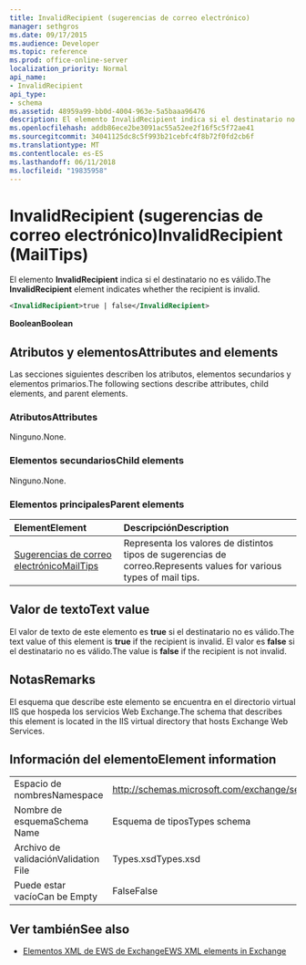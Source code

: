 ```yaml
---
title: InvalidRecipient (sugerencias de correo electrónico)
manager: sethgros
ms.date: 09/17/2015
ms.audience: Developer
ms.topic: reference
ms.prod: office-online-server
localization_priority: Normal
api_name:
- InvalidRecipient
api_type:
- schema
ms.assetid: 48959a99-bb0d-4004-963e-5a5baaa96476
description: El elemento InvalidRecipient indica si el destinatario no es válido.
ms.openlocfilehash: addb86ece2be3091ac55a52ee2f16f5c5f72ae41
ms.sourcegitcommit: 34041125dc8c5f993b21cebfc4f8b72f0fd2cb6f
ms.translationtype: MT
ms.contentlocale: es-ES
ms.lasthandoff: 06/11/2018
ms.locfileid: "19835958"
---
```

# <a name="invalidrecipient-mailtips"></a><span data-ttu-id="6361a-103">InvalidRecipient (sugerencias de correo electrónico)</span><span class="sxs-lookup"><span data-stu-id="6361a-103">InvalidRecipient (MailTips)</span></span>

<span data-ttu-id="6361a-104">El elemento **InvalidRecipient** indica si el destinatario no es válido.</span><span class="sxs-lookup"><span data-stu-id="6361a-104">The **InvalidRecipient** element indicates whether the recipient is invalid.</span></span> 
  
```XML
<InvalidRecipient>true | false</InvalidRecipient>
```

 <span data-ttu-id="6361a-105">**Boolean**</span><span class="sxs-lookup"><span data-stu-id="6361a-105">**Boolean**</span></span>
## <a name="attributes-and-elements"></a><span data-ttu-id="6361a-106">Atributos y elementos</span><span class="sxs-lookup"><span data-stu-id="6361a-106">Attributes and elements</span></span>

<span data-ttu-id="6361a-107">Las secciones siguientes describen los atributos, elementos secundarios y elementos primarios.</span><span class="sxs-lookup"><span data-stu-id="6361a-107">The following sections describe attributes, child elements, and parent elements.</span></span>
  
### <a name="attributes"></a><span data-ttu-id="6361a-108">Atributos</span><span class="sxs-lookup"><span data-stu-id="6361a-108">Attributes</span></span>

<span data-ttu-id="6361a-109">Ninguno.</span><span class="sxs-lookup"><span data-stu-id="6361a-109">None.</span></span>
  
### <a name="child-elements"></a><span data-ttu-id="6361a-110">Elementos secundarios</span><span class="sxs-lookup"><span data-stu-id="6361a-110">Child elements</span></span>

<span data-ttu-id="6361a-111">Ninguno.</span><span class="sxs-lookup"><span data-stu-id="6361a-111">None.</span></span>
  
### <a name="parent-elements"></a><span data-ttu-id="6361a-112">Elementos principales</span><span class="sxs-lookup"><span data-stu-id="6361a-112">Parent elements</span></span>

|<span data-ttu-id="6361a-113">**Element**</span><span class="sxs-lookup"><span data-stu-id="6361a-113">**Element**</span></span>|<span data-ttu-id="6361a-114">**Descripción**</span><span class="sxs-lookup"><span data-stu-id="6361a-114">**Description**</span></span>|
|:-----|:-----|
|[<span data-ttu-id="6361a-115">Sugerencias de correo electrónico</span><span class="sxs-lookup"><span data-stu-id="6361a-115">MailTips</span></span>](mailtips.md) <br/> |<span data-ttu-id="6361a-116">Representa los valores de distintos tipos de sugerencias de correo.</span><span class="sxs-lookup"><span data-stu-id="6361a-116">Represents values for various types of mail tips.</span></span>  <br/> |
   
## <a name="text-value"></a><span data-ttu-id="6361a-117">Valor de texto</span><span class="sxs-lookup"><span data-stu-id="6361a-117">Text value</span></span>

<span data-ttu-id="6361a-118">El valor de texto de este elemento es **true** si el destinatario no es válido.</span><span class="sxs-lookup"><span data-stu-id="6361a-118">The text value of this element is **true** if the recipient is invalid.</span></span> <span data-ttu-id="6361a-119">El valor es **false** si el destinatario no es válido.</span><span class="sxs-lookup"><span data-stu-id="6361a-119">The value is **false** if the recipient is not invalid.</span></span> 
  
## <a name="remarks"></a><span data-ttu-id="6361a-120">Notas</span><span class="sxs-lookup"><span data-stu-id="6361a-120">Remarks</span></span>

<span data-ttu-id="6361a-121">El esquema que describe este elemento se encuentra en el directorio virtual IIS que hospeda los servicios Web Exchange.</span><span class="sxs-lookup"><span data-stu-id="6361a-121">The schema that describes this element is located in the IIS virtual directory that hosts Exchange Web Services.</span></span>
  
## <a name="element-information"></a><span data-ttu-id="6361a-122">Información del elemento</span><span class="sxs-lookup"><span data-stu-id="6361a-122">Element information</span></span>

|||
|:-----|:-----|
|<span data-ttu-id="6361a-123">Espacio de nombres</span><span class="sxs-lookup"><span data-stu-id="6361a-123">Namespace</span></span>  <br/> |http://schemas.microsoft.com/exchange/services/2006/types  <br/> |
|<span data-ttu-id="6361a-124">Nombre de esquema</span><span class="sxs-lookup"><span data-stu-id="6361a-124">Schema Name</span></span>  <br/> |<span data-ttu-id="6361a-125">Esquema de tipos</span><span class="sxs-lookup"><span data-stu-id="6361a-125">Types schema</span></span>  <br/> |
|<span data-ttu-id="6361a-126">Archivo de validación</span><span class="sxs-lookup"><span data-stu-id="6361a-126">Validation File</span></span>  <br/> |<span data-ttu-id="6361a-127">Types.xsd</span><span class="sxs-lookup"><span data-stu-id="6361a-127">Types.xsd</span></span>  <br/> |
|<span data-ttu-id="6361a-128">Puede estar vacío</span><span class="sxs-lookup"><span data-stu-id="6361a-128">Can be Empty</span></span>  <br/> |<span data-ttu-id="6361a-129">False</span><span class="sxs-lookup"><span data-stu-id="6361a-129">False</span></span>  <br/> |
   
## <a name="see-also"></a><span data-ttu-id="6361a-130">Ver también</span><span class="sxs-lookup"><span data-stu-id="6361a-130">See also</span></span>



- [<span data-ttu-id="6361a-131">Elementos XML de EWS de Exchange</span><span class="sxs-lookup"><span data-stu-id="6361a-131">EWS XML elements in Exchange</span></span>](ews-xml-elements-in-exchange.md)

